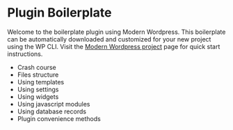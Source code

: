 # Plugin Boilerplate
Welcome to the boilerplate plugin using Modern Wordpress. This boilerplate can be automatically downloaded and customized for your new project using the WP CLI. Visit the [Modern Wordpress project](https://github.com/Miller-Media/modern-wordpress) page for quick start instructions. 

* Crash course
* Files structure
* Using templates
* Using settings
* Using widgets
* Using javascript modules
* Using database records
* Plugin convenience methods
